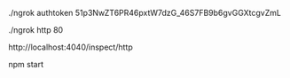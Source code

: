 ./ngrok authtoken 51p3NwZT6PR46pxtW7dzG_46S7FB9b6gvGGXtcgvZmL

./ngrok http 80

http://localhost:4040/inspect/http

npm start